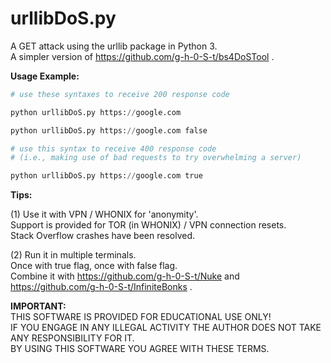 # urllibDoS.py
A GET attack using the urllib package in Python 3.  
A simpler version of https://github.com/g-h-0-S-t/bs4DoSTool .

**Usage Example:** 
```python
# use these syntaxes to receive 200 response code

python urllibDoS.py https://google.com

python urllibDoS.py https://google.com false

# use this syntax to receive 400 response code
# (i.e., making use of bad requests to try overwhelming a server)

python urllibDoS.py https://google.com true
```
**Tips:**

(1) Use it with VPN / WHONIX for 'anonymity'.  
Support is provided for TOR (in WHONIX) / VPN connection resets.  
Stack Overflow crashes have been resolved.

(2) Run it in multiple terminals.  
Once with true flag, once with false flag.  
Combine it with https://github.com/g-h-0-S-t/Nuke and https://github.com/g-h-0-S-t/InfiniteBonks .

**IMPORTANT:**  
THIS SOFTWARE IS PROVIDED FOR EDUCATIONAL USE ONLY!  
IF YOU ENGAGE IN ANY ILLEGAL ACTIVITY THE AUTHOR DOES NOT TAKE ANY RESPONSIBILITY FOR IT.  
BY USING THIS SOFTWARE YOU AGREE WITH THESE TERMS.
